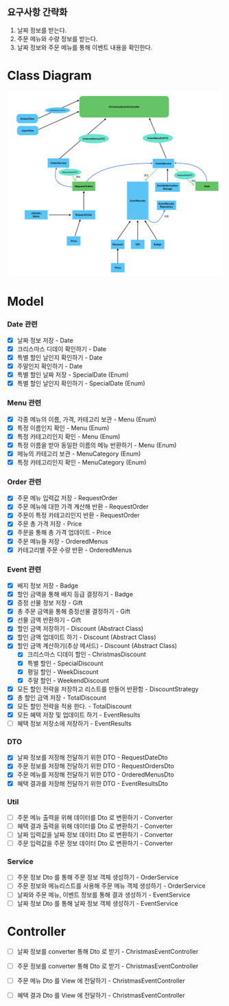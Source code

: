 ## 요구사항 간략화
1. 날짜 정보를 받는다.
2. 주문 메뉴와 수량 정보를 받는다.
3. 날짜 정보와 주문 메뉴를 통해 이벤트 내용을 확인한다.

# Class Diagram
![img.png](ClassDiagram.png)

# Model
### Date 관련
- [x] 날짜 정보 저장 - Date
- [x] 크리스마스 디데이 확인하기 - Date
- [x] 특별 할인 날인지 확인하기 - Date
- [x] 주말인지 확인하기 - Date
- [x] 특별 할인 날짜 저장 - SpecialDate (Enum)
- [x] 특별 할인 날인지 확인하기 - SpecialDate (Enum)

### Menu 관련
- [x] 각종 메뉴의 이름, 가격, 카테고리 보관 - Menu (Enum)
- [x] 특정 이름인지 확인 - Menu (Enum)
- [x] 특정 카테고리인지 확인 - Menu (Enum)
- [x] 특정 이름을 받아 동일한 이름의 메뉴 반환하기 - Menu (Enum)
- [x] 메뉴의 카테고리 보관 - MenuCategory (Enum)
- [x] 특정 카테고리인지 확인 - MenuCategory (Enum)

### Order 관련
- [x] 주문 메뉴 입력값 저장 - RequestOrder
- [x] 주문 메뉴에 대한 가격 계산해 반환 - RequestOrder
- [x] 주문이 특정 카테고리인지 반환 - RequestOrder
- [x] 주문 총 가격 저장 - Price
- [x] 주문을 통해 총 가격 업데이트 - Price
- [x] 주문 메뉴들 저장 - OrderedMenus
- [x] 카테고리별 주문 수량 반환 - OrderedMenus

### Event 관련
- [x] 배지 정보 저장 - Badge
- [x] 할인 금액을 통해 배지 등급 결정하기 - Badge
- [x] 증정 선물 정보 저장 - Gift
- [x] 총 주문 금액을 통해 증정선물 결정하기 - Gift
- [x] 선물 금액 반환하기 - Gift
- [x] 할인 금액 저장하기 - Discount (Abstract Class)
- [x] 할인 금액 업데이트 하기 - Discount (Abstract Class)
- [x] 할인 금액 계산하기(추상 메서드) - Discount (Abstract Class)
  - [x] 크리스마스 디데이 할인 - ChristmasDiscount
  - [x] 특별 할인 - SpecialDiscount
  - [x] 평일 할인 - WeekDiscount
  - [x] 주말 할인 - WeekendDiscount
- [x] 모든 할인 전략을 저장하고 리스트를 만들어 반환함 - DiscountStrategy  
- [x] 총 할인 금액 저장 - TotalDiscount
- [x] 모든 할인 전략을 적용 한다. - TotalDiscount
- [x] 모든 혜택 저장 및 업데이트 하기 - EventResults
- [ ] 혜택 정보 저장소에 저장하기 - EventResults
### DTO
- [x] 날짜 정보를 저장해 전달하기 위한 DTO - RequestDateDto
- [x] 주문 정보를 저장해 전달하기 위한 DTO - RequestOrdersDto
- [x] 주문 메뉴를 저장해 전달하기 위한 DTO - OrderedMenusDto
- [x] 혜택 결과를 저장해 전달하기 위한 DTO - EventResultsDto

### Util
- [ ] 주문 메뉴 출력을 위해 데이터를 Dto 로 변환하기 - Converter
- [ ] 혜택 결과 출력을 위해 데이터를 Dto 로 변환하기 - Converter
- [ ] 날짜 입력값을 날짜 정보 데이터 Dto 로 변환하기 - Converter
- [ ] 주문 입력값을 주문 정보 데이터 Dto 로 변환하기 - Converter
 
### Service
- [ ] 주문 정보 Dto 를 통해 주문 정보 객체 생성하기 - OrderService
- [ ] 주문 정보와 메뉴리스트를 사용해 주문 메뉴 객체 생성하기 - OrderService
- [ ] 날짜와 주문 메뉴, 이벤트 정보를 통해 결과 생성하기 - EventService
- [ ] 날짜 정보 Dto 를 통해 날짜 정보 객체 생성하기 - EventService

# Controller
- [ ] 날짜 정보를 converter 통해 Dto 로 받기 - ChristmasEventController
- [ ] 주문 정보를 converter 통해 Dto 로 받기 - ChristmasEventController
- [ ] 주문 메뉴 Dto 를 View 에 전달하기 - ChristmasEventController
- [ ] 혜택 결과 Dto 를 View 에 전달하기 - ChristmasEventController


